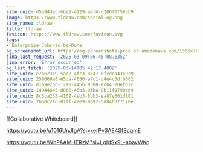 ```yaml
---
site_uuid: d5594dec-bbe2-4129-aef4-c206f0f585b9
image: https://www.tldraw.com/social-og.png
site_name: tldraw
title: tldraw
favicon: https://www.tldraw.com/favicon.svg
tags:
- Enterprise-Jobs-to-be-Done
og_screenshot_url: https://og-screenshots-prod.s3.amazonaws.com/1366x768/80/false/48b5d8aa79163370e2f0cf86789d565da602636dbd1a2d1caca5ef04e0b26d44.jpeg
jina_last_request: '2025-03-09T06:45:08.635Z'
jina_error: 'Error occurred'
og_last_fetch: '2025-03-14T05:42:17.480Z'
site_uuid: e7b62319-5ac2-4fc3-8547-0fcdca43e9c9
site_uuid: 259660a8-e5da-4056-a7c1-d4e4c3dfb682
site_uuid: d1a9e2bb-12a0-445b-9300-ecb4320efd2c
site_uuid: 14044645-d0b6-45b3-9fba-8b11f9790ed9
site_uuid: 8c5ca238-4102-4eb3-8bb3-ea87e361d181
site_uuid: 7b60c2fd-01ff-4ee9-9692-5e840327170e
---
```

[[Collaborative Whiteboard]]


https://youtu.be/u1016UnJIgA?si=xerPv3AE4SfScqmE

https://youtu.be/WhPAAMHERzM?si=LgIdSx9L-abavWKq
